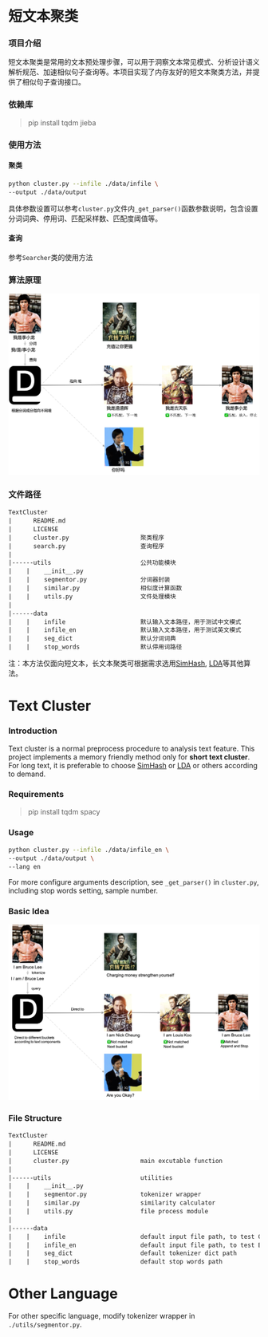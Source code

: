 # 短文本聚类

### 项目介绍
短文本聚类是常用的文本预处理步骤，可以用于洞察文本常见模式、分析设计语义解析规范、加速相似句子查询等。本项目实现了内存友好的短文本聚类方法，并提供了相似句子查询接口。



### 依赖库

>  pip install tqdm jieba



### 使用方法
#### 聚类
```bash
python cluster.py --infile ./data/infile \
--output ./data/output
```
具体参数设置可以参考```cluster.py```文件内```_get_parser()```函数参数说明，包含设置分词词典、停用词、匹配采样数、匹配度阈值等。
#### 查询
参考```Searcher```类的使用方法


### 算法原理

![算法原理](./data/images/Algorithm_cn.png)



### 文件路径

```html
TextCluster
|      README.md
|      LICENSE
|      cluster.py                    聚类程序
|      search.py                     查询程序
|      
|------utils                         公共功能模块
|    |    __init__.py
|    |    segmentor.py               分词器封装
|    |    similar.py                 相似度计算函数
|    |    utils.py                   文件处理模块
|
|------data
|    |    infile                     默认输入文本路径，用于测试中文模式
|    |    infile_en                  默认输入文本路径，用于测试英文模式
|    |    seg_dict                   默认分词词典
|    |    stop_words                 默认停用词路径
```



注：本方法仅面向短文本，长文本聚类可根据需求选用[SimHash](https://en.wikipedia.org/wiki/SimHash), [LDA](https://en.wikipedia.org/wiki/Latent_Dirichlet_allocation)等其他算法。



# Text Cluster

### Introduction

Text cluster is a normal preprocess procedure to analysis text feature. This project implements a memory friendly method only for **short text cluster**. For long text, it is preferable to choose [SimHash](https://en.wikipedia.org/wiki/SimHash) or [LDA](https://en.wikipedia.org/wiki/Latent_Dirichlet_allocation) or others according to demand.



### Requirements

>  pip install tqdm spacy



### Usage

```bash
python cluster.py --infile ./data/infile_en \
--output ./data/output \
--lang en
```

For more configure arguments description, see ```_get_parser()``` in ```cluster.py```, including stop words setting, sample number.



### Basic Idea

![Algorithm_en](./data/images/Algorithm_en.png)

### File Structure

```html
TextCluster
|      README.md
|      LICENSE
|      cluster.py                    main excutable function
|      
|------utils                         utilities
|    |    __init__.py
|    |    segmentor.py               tokenizer wrapper
|    |    similar.py                 similarity calculator
|    |    utils.py                   file process module
|
|------data
|    |    infile                     default input file path, to test Chinese mode
|    |    infile_en                  default input file path, to test English mode
|    |    seg_dict                   default tokenizer dict path
|    |    stop_words                 default stop words path
```





# Other Language

For other specific language, modify tokenizer wrapper in ```./utils/segmentor.py```. 

